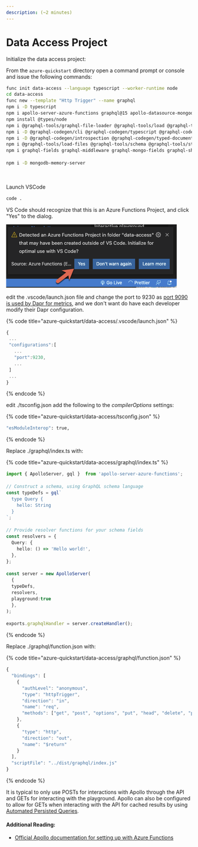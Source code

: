 ```yaml
---
description: (~2 minutes)
---
```


# Data Access Project



Initialize the data access project:

From the `azure-quickstart` directory open a command prompt or console and issue the following commands:

```bash
func init data-access --language typescript --worker-runtime node
cd data-access
func new --template "Http Trigger" --name graphql
npm i -D typescript
npm i apollo-server-azure-functions graphql@15 apollo-datasource-mongodb apollo-server-plugin-response-cache
npm install @types/node
npm i @graphql-tools/graphql-file-loader @graphql-tools/load @graphql-tools/schema graphql-scalars
npm i -D @graphql-codegen/cli @graphql-codegen/typescript @graphql-codegen/typescript-resolvers
npm i -D @graphql-codegen/introspection @graphql-codegen/typed-document-node @graphql-codegen/typescript-operations
npm i @graphql-tools/load-files @graphql-tools/schema @graphql-tools/stitch @graphql-tools/json-file-loader
npm i graphql-fields graphql-middleware graphql-mongo-fields graphql-shield

npm i -D mongodb-memory-server




```

Launch VSCode

```bash
code .
```

VS Code should recognize that this is an Azure Functions Project, and click "Yes" to the dialog.

![](<../../../.gitbook/assets/image (13).png>)

edit the .vscode/launch.json file and change the port to 9230 as [port 9090 is used by Dapr for metrics](https://docs.dapr.io/developing-applications/building-blocks/observability/metrics/), and we don't want do have each developer modify their Dapr configuration.

{% code title="azure-quickstart/data-access/.vscode/launch.json" %}
```javascript
{
 ...
 "configurations":[
   ...
   "port":9230,
   ...
 ]
 ...
}
```
{% endcode %}

edit ./tsconfig.json add the following to the _compilerOptions_ settings:

{% code title="azure-quickstart/data-access/tsconfig.json" %}
```bash
"esModuleInterop": true,
```
{% endcode %}

Replace ./graphql/index.ts with:

{% code title="azure-quickstart/data-access/graphql/index.ts" %}
```typescript
import { ApolloServer, gql }  from 'apollo-server-azure-functions';

// Construct a schema, using GraphQL schema language
const typeDefs = gql`
  type Query {
    hello: String
  }
`;

// Provide resolver functions for your schema fields
const resolvers = {
  Query: {
    hello: () => 'Hello world!',
  },
};

const server = new ApolloServer(
  { 
  typeDefs, 
  resolvers, 
  playground:true 
  },
);

exports.graphqlHandler = server.createHandler();
```
{% endcode %}

Replace ./graphql/function.json with:

{% code title="azure-quickstart/data-access/graphql/function.json" %}
```javascript
{
  "bindings": [
    {
      "authLevel": "anonymous",
      "type": "httpTrigger",
      "direction": "in",
      "name": "req",
      "methods": ["get", "post", "options", "put", "head", "delete", "patch"]
    },
    {
      "type": "http",
      "direction": "out",
      "name": "$return"
    }
  ],
  "scriptFile": "../dist/graphql/index.js"
}
```
{% endcode %}

It is typical to only use POSTs for interactions with Apollo through the API and GETs for interacting with the playground. Apollo can also be configured to allow for GETs when interacting with the API for cached results by using [Automated Persisted Queries](https://www.apollographql.com/docs/apollo-server/performance/apq/).



#### Additional Reading:

* [Official Apollo documentation for setting up with Azure Functions](https://www.apollographql.com/docs/apollo-server/deployment/azure-functions/)
